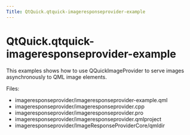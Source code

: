 ```yaml
---
Title: QtQuick.qtquick-imageresponseprovider-example
---
```


# QtQuick.qtquick-imageresponseprovider-example

<span class="subtitle"></span>
<!-- $$$imageresponseprovider-description -->
<p>This examples shows how to use QQuickImageProvider to serve images asynchronously to QML image elements.</p>
<p>Files:</p>
<ul>
<li>imageresponseprovider/imageresponseprovider-example.qml</li>
<li>imageresponseprovider/imageresponseprovider.cpp</li>
<li>imageresponseprovider/imageresponseprovider.pro</li>
<li>imageresponseprovider/imageresponseprovider.qmlproject</li>
<li>imageresponseprovider/ImageResponseProviderCore/qmldir</li>
</ul>
<!-- @@@imageresponseprovider -->
